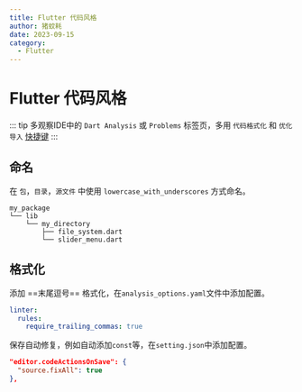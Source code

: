 ```yaml
---
title: Flutter 代码风格
author: 猪蚊耗
date: 2023-09-15
category:
  - Flutter
---
```


# Flutter 代码风格

<!-- more -->

::: tip
多观察IDE中的 `Dart Analysis` 或 `Problems` 标签页，多用 `代码格式化` 和 `优化导入` [快捷键](shortcuts.md)
:::

## 命名

在 `包`，`目录`，`源文件` 中使用 `lowercase_with_underscores` 方式命名。

```
my_package
└── lib
    └── my_directory
        ├── file_system.dart
        └── slider_menu.dart
```

## 格式化
添加 ==末尾逗号== 格式化，在`analysis_options.yaml`文件中添加配置。
```yaml
linter:
  rules:
    require_trailing_commas: true
```

保存自动修复，例如自动添加`const`等，在`setting.json`中添加配置。
```json
"editor.codeActionsOnSave": {
  "source.fixAll": true
},
```

